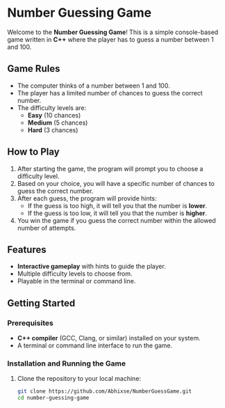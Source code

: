 # Number Guessing Game

Welcome to the **Number Guessing Game**! This is a simple console-based game written in **C++** where the player has to guess a number between 1 and 100.

## Game Rules

- The computer thinks of a number between 1 and 100.
- The player has a limited number of chances to guess the correct number.
- The difficulty levels are:
  - **Easy** (10 chances)
  - **Medium** (5 chances)
  - **Hard** (3 chances)
  
## How to Play

1. After starting the game, the program will prompt you to choose a difficulty level.
2. Based on your choice, you will have a specific number of chances to guess the correct number.
3. After each guess, the program will provide hints:
   - If the guess is too high, it will tell you that the number is **lower**.
   - If the guess is too low, it will tell you that the number is **higher**.
4. You win the game if you guess the correct number within the allowed number of attempts.

## Features
- **Interactive gameplay** with hints to guide the player.
- Multiple difficulty levels to choose from.
- Playable in the terminal or command line.

## Getting Started

### Prerequisites

- **C++ compiler** (GCC, Clang, or similar) installed on your system.
- A terminal or command line interface to run the game.

### Installation and Running the Game

1. Clone the repository to your local machine:
   ```bash
   git clone https://github.com/Abhixse/NumberGuessGame.git
   cd number-guessing-game



